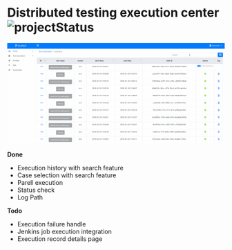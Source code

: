 # Distributed testing execution center  ![projectStatus](https://img.shields.io/badge/status-In--Development-red.svg)


<div align=center ><img src="https://github.com/luisxiaomai/Images/blob/master/Distributed_Test_Center/testcenter.gif"/></div>

**Done**
- Execution history with search feature
- Case selection with search feature
- Parell execution
- Status check
- Log Path

**Todo**
- Execution failure handle
- Jenkins job execution integration
- Execution record details page

